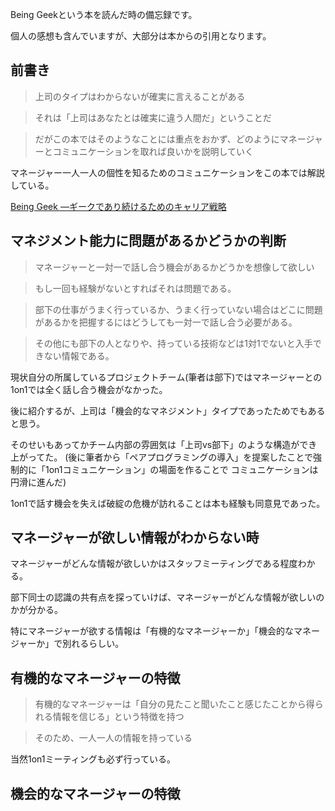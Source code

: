 



Being Geekという本を読んだ時の備忘録です。

個人の感想も含んでいますが、大部分は本からの引用となります。


## 前書き

> 上司のタイプはわからないが確実に言えることがある

> それは「上司はあなたとは確実に違う人間だ」ということだ

> だがこの本ではそのようなことには重点をおかず、どのようにマネージャーとコミュニケーションを取れば良いかを説明していく

マネージャー一人一人の個性を知るためのコミュニケーションをこの本では解説している。

<a href="https://www.amazon.co.jp/Being-Geek-%E2%80%95%E3%82%AE%E3%83%BC%E3%82%AF%E3%81%A7%E3%81%82%E3%82%8A%E7%B6%9A%E3%81%91%E3%82%8B%E3%81%9F%E3%82%81%E3%81%AE%E3%82%AD%E3%83%A3%E3%83%AA%E3%82%A2%E6%88%A6%E7%95%A5-Michael-Lopp/dp/4873114993">Being Geek ―ギークであり続けるためのキャリア戦略</a>







## マネジメント能力に問題があるかどうかの判断

> マネージャーと一対一で話し合う機会があるかどうかを想像して欲しい

> もし一回も経験がないとすればそれは問題である。

> 部下の仕事がうまく行っているか、うまく行っていない場合はどこに問題があるかを把握するにはどうしても一対一で話し合う必要がある。

> その他にも部下の人となりや、持っている技術などは1対1でないと入手できない情報である。

現状自分の所属しているプロジェクトチーム(筆者は部下)ではマネージャーとの1on1では全く話し合う機会がなかった。

後に紹介するが、上司は「機会的なマネジメント」タイプであったためでもあると思う。

そのせいもあってかチーム内部の雰囲気は「上司vs部下」のような構造ができ上がってた。
(後に筆者から「ペアプログラミングの導入」を提案したことで強制的に「1on1コミュニケーション」の場面を作ることで
コミュニケーションは円滑に進んだ)

1on1で話す機会を失えば破綻の危機が訪れることは本も経験も同意見であった。



## マネージャーが欲しい情報がわからない時

マネージャーがどんな情報が欲しいかはスタッフミーティングである程度わかる。

部下同士の認識の共有点を探っていけば、マネージャーがどんな情報が欲しいのかが分かる。

特にマネージャーが欲する情報は「有機的なマネージャーか」「機会的なマネージャーか」で別れるらしい。


## 有機的なマネージャーの特徴

> 有機的なマネージャーは「自分の見たこと聞いたこと感じたことから得られる情報を信じる」という特徴を持つ

> そのため、一人一人の情報を持っている

当然1on1ミーティングも必ず行っている。



## 機会的なマネージャーの特徴









